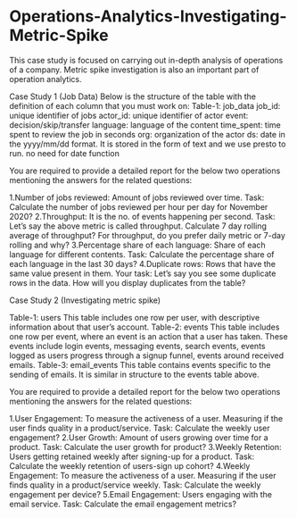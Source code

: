 # Operations-Analytics-Investigating-Metric-Spike

This case study is focused on carrying out in-depth analysis of operations of a company. Metric spike investigation is also an important part of operation analytics.

Case Study 1 (Job Data) Below is the structure of the table with the definition of each column that you must work on: Table-1: job_data job_id: unique identifier of jobs actor_id: unique identifier of actor event: decision/skip/transfer language: language of the content time_spent: time spent to review the job in seconds org: organization of the actor ds: date in the yyyy/mm/dd format. It is stored in the form of text and we use presto to run. no need for date function

You are required to provide a detailed report for the below two operations mentioning the answers for the related questions:

1.Number of jobs reviewed: Amount of jobs reviewed over time. Task: Calculate the number of jobs reviewed per hour per day for November 2020? 2.Throughput: It is the no. of events happening per second. Task: Let’s say the above metric is called throughput. Calculate 7 day rolling average of throughput? For throughput, do you prefer daily metric or 7-day rolling and why? 3.Percentage share of each language: Share of each language for different contents. Task: Calculate the percentage share of each language in the last 30 days? 4.Duplicate rows: Rows that have the same value present in them. Your task: Let’s say you see some duplicate rows in the data. How will you display duplicates from the table?

Case Study 2 (Investigating metric spike)

Table-1: users This table includes one row per user, with descriptive information about that user’s account. Table-2: events This table includes one row per event, where an event is an action that a user has taken. These events include login events, messaging events, search events, events logged as users progress through a signup funnel, events around received emails. Table-3: email_events This table contains events specific to the sending of emails. It is similar in structure to the events table above.

You are required to provide a detailed report for the below two operations mentioning the answers for the related questions:

1.User Engagement: To measure the activeness of a user. Measuring if the user finds quality in a product/service. Task: Calculate the weekly user engagement? 2.User Growth: Amount of users growing over time for a product. Task: Calculate the user growth for product? 3.Weekly Retention: Users getting retained weekly after signing-up for a product. Task: Calculate the weekly retention of users-sign up cohort? 4.Weekly Engagement: To measure the activeness of a user. Measuring if the user finds quality in a product/service weekly. Task: Calculate the weekly engagement per device? 5.Email Engagement: Users engaging with the email service. Task: Calculate the email engagement metrics?
